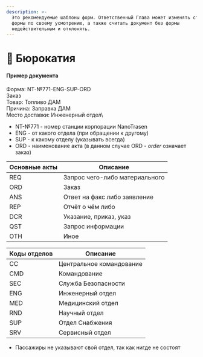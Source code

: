 ```yaml
---
description: >-
  Это рекомендуемые шаблоны форм. Ответственный Глава может изменять стандарт
  формы по своему усмотрению, а также считать документ без формы
  недействительным и отклонять.
---
```


# 📑 Бюрокатия

#### Пример документа

Форма: NT-№771-ENG-SUP-ORD\
Заказ\
Товар: Топливо ДАМ\
Причина: Заправка ДАМ\
Место доставки: Инженерный отдел\


* NT-№771 - номер станции корпорации NanoTrasen
* ENG - от какого отдела (при обращении к другому)
* SUP - к какому отделу (указывать всегда)
* ORD - наименование акта (в данном случае ORD - _order_ означает заказ)

| Основные акты | Описание                       |
| ------------- | ------------------------------ |
| REQ           | Запрос чего-либо материального |
| ORD           | Заказ                          |
| ANS           | Ответ на факс либо заявление   |
| REP           | Отчёт о чём либо               |
| DCR           | Указание, приказ, указ         |
| QST           | Запрос информации              |
| OTH           | Иное                           |

| Коды отделов | Описание                 |
| ------------ | ------------------------ |
| CC           | Центральное командование |
| CMD          | Командование             |
| SEC          | Служба Безопасности      |
| ENG          | Инженерный отдел         |
| MED          | Медицинский отдел        |
| RND          | Научный отдел            |
| SUP          | Отдел Снабжения          |
| SRV          | Сервисный отдел          |

* Пассажиры не указывают свой отдел, так как нигде не состоят
